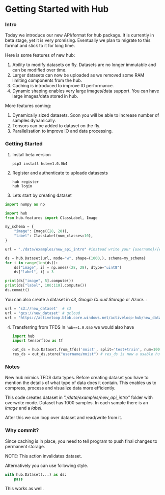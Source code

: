 # Getting Started with Hub

### Intro

Today we introduce our new API/format for hub package. It is currently in beta stage, yet it is very promising.
Eventually we plan to migrate to this format and stick to it for long time. 

Here is some features of new hub:
1. Ability to modify datasets on fly. Datasets are no longer immutable and can be modified over time.
2. Larger datasets can now be uploaded as we removed some RAM limiting components from the hub.
3. Caching is introduced to improve IO performance.
4. Dynamic shaping enables very large images/data support. You can have large images/data stored in hub. 

More features coming:
1. Dynamically sized datasets. Soon you will be able to increase number of samples dynamically.
2. Tensors can be added to dataset on the fly.
3. Parallelisation to improve IO and data processing.

### Getting Started

1. Install beta version
    ```
    pip3 install hub==1.0.0b4
    ```

2. Register and authenticate to uploade datasests
    ```
    hub register
    hub login
    ```

3. Lets start by creating dataset
```python
import numpy as np

import hub
from hub.features import ClassLabel, Image

my_schema = {
    "image": Image((28, 28)),
    "label": ClassLabel(num_classes=10),
}

url = "./data/examples/new_api_intro" #instead write your {username}/{dataset} to make it public

ds = hub.Dataset(url, mode="w", shape=(1000,), schema=my_schema)
for i in range(len(ds)):
    ds["image", i] = np.ones((28, 28), dtype="uint8")
    ds["label", i] = 3

print(ds["image", 5].compute())
print(ds["label", 100:110].compute())
ds.commit()
```

You can also create a dataset in *s3*, *Google CLoud Storage* or *Azure*. :

```python
url = 's3://new_dataset'  # s3
url = 'gcs://new_dataset' # gcloud
url = 'https://activeloop.blob.core.windows.net/activeloop-hub/new_dataset' # Azure
```


4. Transferring from TFDS
    In `hub==1.0.0a5` we would also have 
    ```python
    import hub
    import tensorflow as tf

    out_ds = hub.Dataset.from_tfds('mnist', split='test+train', num=1000)
    res_ds = out_ds.store("username/mnist") # res_ds is now a usable hub dataset
    ```

### Notes

New hub mimics TFDS data types. Before creating dataset you have to mention the details of what type of data does it contain. This enables us to compress, process and visualize data more efficiently.

This code creates dataset in *"./data/examples/new_api_intro"* folder with overwrite mode. Dataset has 1000 samples. In each sample there is an *image* and a *label*.

After this we can loop over dataset and read/write from it.


### Why commit?

Since caching is in place, you need to tell program to push final changes to permanent storage. 

NOTE: This action invalidates dataset.

Alternatively you can use following style.

```python
with hub.Dataset(...) as ds:
    pass
```

This works as well.
